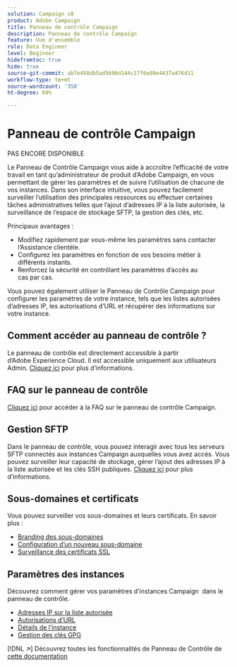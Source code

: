 ```yaml
---
solution: Campaign v8
product: Adobe Campaign
title: Panneau de contrôle Campaign
description: Panneau de contrôle Campaign
feature: Vue d'ensemble
role: Data Engineer
level: Beginner
hidefromtoc: true
hide: true
source-git-commit: ab7e458db5ad5696d144c17f6e89e4437a476d11
workflow-type: tm+mt
source-wordcount: '358'
ht-degree: 69%

---
```


# Panneau de contrôle Campaign

PAS ENCORE DISPONIBLE

Le Panneau de Contrôle Campaign vous aide à accroître l’efficacité de votre travail en tant qu’administrateur de produit d’Adobe Campaign, en vous permettant de gérer les paramètres et de suivre l’utilisation de chacune de vos instances. Dans son interface intuitive, vous pouvez facilement surveiller l’utilisation des principales ressources ou effectuer certaines tâches administratives telles que l’ajout d’adresses IP à la liste autorisée, la surveillance de l’espace de stockage SFTP, la gestion des clés, etc.

Principaux avantages :

* Modifiez rapidement par vous-même les paramètres sans contacter l’Assistance clientèle.
* Configurez les paramètres en fonction de vos besoins métier à différents instants.
* Renforcez la sécurité en contrôlant les paramètres d’accès au cas par cas.

Vous pouvez également utiliser le Panneau de Contrôle Campaign pour configurer les paramètres de votre instance, tels que les listes autorisées d’adresses IP, les autorisations d’URL et récupérer des informations sur votre instance.

## Comment accéder au panneau de contrôle ?

Le panneau de contrôle est directement accessible à partir d’Adobe Experience Cloud. Il est accessible uniquement aux utilisateurs Admin. [Cliquez ici](https://experienceleague.adobe.com/docs/control-panel/using/discover-control-panel/accessing-control-panel.html) pour plus d’informations.

## FAQ sur le panneau de contrôle

[Cliquez ici](https://experienceleague.adobe.com/docs/control-panel/using/discover-control-panel/key-features.html) pour accéder à la FAQ sur le panneau de contrôle Campaign.

## Gestion SFTP

Dans le panneau de contrôle, vous pouvez interagir avec tous les serveurs SFTP connectés aux instances Campaign auxquelles vous avez accès. Vous pouvez surveiller leur capacité de stockage, gérer l’ajout des adresses IP à la liste autorisée et les clés SSH publiques. [Cliquez ici](https://experienceleague.adobe.com/docs/control-panel/using/sftp-management/about-sftp-management.html?lang=fr#sftp-management) pour plus d’informations.

## Sous-domaines et certificats

Vous pouvez surveiller vos sous-domaines et leurs certificats. En savoir plus :
* [Branding des sous-domaines](https://experienceleague.adobe.com/docs/control-panel/using/subdomains-and-certificates/subdomains-branding.html)
* [Configuration d’un nouveau sous-domaine](https://experienceleague.adobe.com/docs/control-panel/using/subdomains-and-certificates/setting-up-new-subdomain.html)
* [Surveillance des certificats SSL](https://experienceleague.adobe.com/docs/control-panel/using/subdomains-and-certificates/monitoring-ssl-certificates.html)

## Paramètres des instances

Découvrez comment gérer vos paramètres d’instances Campaign  dans le panneau de contrôle.
* [Adresses IP sur la liste autorisée](https://experienceleague.adobe.com/docs/control-panel/using/instances-settings/ip-allow-listing-instance-access.html?lang=fr)
* [Autorisations d’URL](https://experienceleague.adobe.com/docs/control-panel/using/instances-settings/url-permissions.html?lang=fr)
* [Détails de l’instance](https://experienceleague.adobe.com/docs/control-panel/using/instances-settings/instance-details.html)
* [Gestion des clés GPG](https://experienceleague.adobe.com/docs/control-panel/using/instances-settings/gpg-keys-management.html)

[!DNL :arrow_upper_right:] Découvrez toutes les fonctionnalités de Panneau de Contrôle de  [cette documentation](https://experienceleague.adobe.com/docs/control-panel/using/control-panel-home.html?lang=fr)
